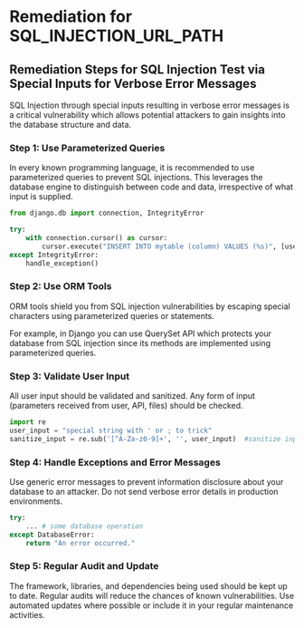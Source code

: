 # Remediation for SQL_INJECTION_URL_PATH

## Remediation Steps for SQL Injection Test via Special Inputs for Verbose Error Messages
SQL Injection through special inputs resulting in verbose error messages is a critical vulnerability which allows potential attackers to gain insights into the database structure and data. 

### Step 1: Use Parameterized Queries
In every known programming language, it is recommended to use parameterized queries to prevent SQL injections. This leverages the database engine to distinguish between code and data, irrespective of what input is supplied.

```python
from django.db import connection, IntegrityError

try:  
    with connection.cursor() as cursor:
        cursor.execute("INSERT INTO mytable (column) VALUES (%s)", [user_input])
except IntegrityError:
    handle_exception()
```

### Step 2: Use ORM Tools
ORM tools shield you from SQL injection vulnerabilities by escaping special characters using parameterized queries or statements.

For example, in Django you can use QuerySet API which protects your database from SQL injection since its methods are implemented using parameterized queries.

### Step 3: Validate User Input
All user input should be validated and sanitized. Any form of input (parameters received from user, API, files) should be checked.

```python
import re
user_input = "special string with ' or ; to trick"
sanitize_input = re.sub('[^A-Za-z0-9]+', '', user_input)  #sanitize input
```

### Step 4: Handle Exceptions and Error Messages
Use generic error messages to prevent information disclosure about your database to an attacker. Do not send verbose error details in production environments.

```python
try:
    ... # some database operation
except DatabaseError:
    return "An error occurred."
```

### Step 5: Regular Audit and Update
The framework, libraries, and dependencies being used should be kept up to date. Regular audits will reduce the chances of known vulnerabilities. Use automated updates where possible or include it in your regular maintenance activities.
